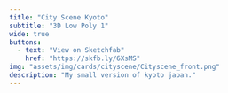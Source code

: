 ```yaml
---
title: "City Scene Kyoto"
subtitle: "3D Low Poly 1"
wide: true
buttons:
  - text: "View on Sketchfab"
    href: "https://skfb.ly/6XsMS"
img: "assets/img/cards/cityscene/Cityscene_front.png"
description: "My small version of kyoto japan."
---
```

